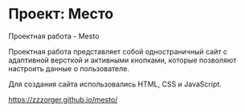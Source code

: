 # Проект: Место
Проектная работа - Mesto

Проектная работа представляет собой одностраничный сайт с адаптивной версткой и активными кнопками, которые
позволяют настроить данные о пользователе.

Для создания сайта использовались HTML, CSS и JavaScript.

https://zzzorger.github.io/mesto/